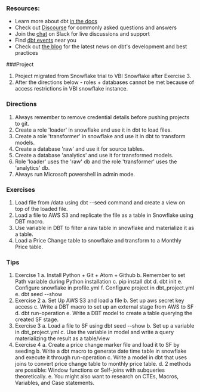 ### Resources:
- Learn more about dbt [in the docs](https://docs.getdbt.com/docs/overview)
- Check out [Discourse](https://discourse.getdbt.com/) for commonly asked questions and answers
- Join the [chat](http://slack.getdbt.com/) on Slack for live discussions and support
- Find [dbt events](https://events.getdbt.com) near you
- Check out [the blog](https://blog.getdbt.com/) for the latest news on dbt's development and best practices

###Project
1. Project migrated from Snowflake trial to VBI Snowflake after Exercise 3.
2. After the directions below - roles + databases cannot be met because of access restrictions in VBI snowflake instance.

### Directions
1. Always remember to remove credential details before pushing projects to git.
2. Create a role 'loader' in snowflake and use it in dbt to load files.
3. Create a role 'transformer' in snowflake and use it in dbt to transform models.
4. Create a database 'raw' and use it for source tables.
5. Create a database 'analytics' and use it for transformed models.
6. Role 'loader' uses the 'raw' db and the role 'transformer' uses the 'analytics' db.
7. Always run Microsoft powershell in admin mode.

### Exercises
1. Load file from /data using dbt --seed command and create a view on top of the loaded file.
2. Load a file to AWS S3 and replicate the file as a table in Snowflake using DBT macro.
3. Use variable in DBT to filter a raw table in snowflake and materialize it as a table.
4. Load a Price Change table to snowflake and transform to a Monthly Price table.

### Tips
1. Exercise 1
    a. Install Python + Git + Atom + Github
    b. Remember to set Path variable during Python installation
    c. pip install dbt
    d. dbt init <project>
    e. Configure snowflake in profile.yml
    f. Configure project in dbt_project.yml
    e. dbt seed --show
2. Exercise 2
    a. Set Up AWS S3 and load a file
    b. Set up aws secret key access
    c. Write a DBT macro to set up an external stage from AWS to SF
    d. dbt run-operation <macro>
    e. Write a DBT model to create a table querying the created SF stage.
3. Exercise 3
    a. Load a file to SF using dbt seed --show
    b. Set up a variable in dbt_project.yml
    c. Use the variable in model and write a query materializing the result as a table/view
4. Exercise 4
    a. Create a price change marker file and load it to SF by seeding
    b. Write a dbt macro to generate date time table in snowflake and execute it through run-operation
    c. Write a model in dbt that uses joins to convert price change table to monthly price table.
    d. 2 methods are possible: Window functions or Self-joins with subqueries theoretically.
    e. You might also want to research on CTEs, Macros, Variables, and Case statements. 
